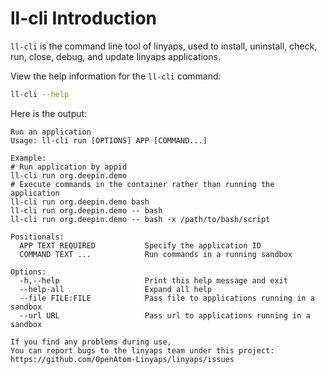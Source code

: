 <!--
SPDX-FileCopyrightText: 2023 UnionTech Software Technology Co., Ltd.

SPDX-License-Identifier: LGPL-3.0-or-later
-->

# ll-cli Introduction

`ll-cli` is the command line tool of linyaps, used to install, uninstall, check, run, close, debug, and update linyaps applications.

View the help information for the `ll-cli` command:

```bash
ll-cli --help
```

Here is the output:

```text
Run an application
Usage: ll-cli run [OPTIONS] APP [COMMAND...]

Example:
# Run application by appid
ll-cli run org.deepin.demo
# Execute commands in the container rather than running the application
ll-cli run org.deepin.demo bash
ll-cli run org.deepin.demo -- bash
ll-cli run org.deepin.demo -- bash -x /path/to/bash/script

Positionals:
  APP TEXT REQUIRED           Specify the application ID
  COMMAND TEXT ...            Run commands in a running sandbox

Options:
  -h,--help                   Print this help message and exit
  --help-all                  Expand all help
  --file FILE:FILE            Pass file to applications running in a sandbox
  --url URL                   Pass url to applications running in a sandbox

If you find any problems during use,
You can report bugs to the linyaps team under this project: https://github.com/OpenAtom-Linyaps/linyaps/issues
```
